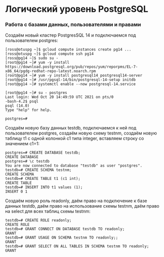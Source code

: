 # Логический уровень PostgreSQL

### Работа с базами данных, пользователями и правами

Создаём новый кластер PostgresSQL 14 и подключаемся под пользователем postgres:
```console
[ross@otuspg ~]$ gcloud compute instances create pg14 ...
[ross@otuspg ~]$ gcloud compute ssh pg14
[ross@pg14 ~]$ sudo su -
[root@pg14 ~]# yum -y install https://download.postgresql.org/pub/repos/yum/reporpms/EL-7-x86_64/pgdg-redhat-repo-latest.noarch.rpm
[root@pg14 ~]# yum -y install postgresql14 postgresql14-server
[root@pg14 ~]# /usr/pgsql-14/bin/postgresql-14-setup initdb
[root@pg14 ~]# systemctl enable --now postgresql-14.service

[root@pg14 ~]# su - postgres
Last login: Wed Oct 20 14:49:59 UTC 2021 on pts/0
-bash-4.2$ psql 
psql (14.0)
Type "help" for help.

postgres=#
```
Cоздаём новую базу данных testdb, подключаемся к ней под пользователем postgres, создаём новую схему testnm, 
создаём новую таблицу t1 с одной колонкой c1 типа integer, вставляем строку со значением c1=1:
```console
postgres=# CREATE DATABASE testdb;
CREATE DATABASE
postgres=# \c testdb 
You are now connected to database "testdb" as user "postgres".
testdb=# CREATE SCHEMA testnm;
CREATE SCHEMA
testdb=# CREATE TABLE t1 (c1 int);
CREATE TABLE
testdb=# INSERT INTO t1 values (1);
INSERT 0 1
```
Cоздаём новую роль readonly, даём право на подключение к базе данных testdb,
даём право на использование схемы testnm, даём право на select для всех таблиц схемы testnm:
```console
testdb=# CREATE ROLE readonly;
CREATE ROLE
testdb=# GRANT CONNECT ON DATABASE testdb TO readonly;
GRANT
testdb=# GRANT USAGE ON SCHEMA testnm TO readonly;;
GRANT
testdb=# GRANT SELECT ON ALL TABLES IN SCHEMA testnm TO readonly;
GRANT
```
